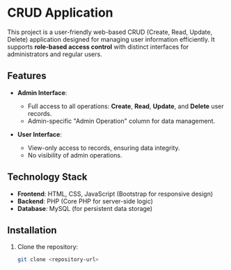 # CRUD Application

This project is a user-friendly web-based CRUD (Create, Read, Update, Delete) application designed for managing user information efficiently. It supports **role-based access control** with distinct interfaces for administrators and regular users.

## Features

- **Admin Interface**:  
  - Full access to all operations: **Create**, **Read**, **Update**, and **Delete** user records.  
  - Admin-specific "Admin Operation" column for data management.

- **User Interface**:  
  - View-only access to records, ensuring data integrity.  
  - No visibility of admin operations.

## Technology Stack

- **Frontend**: HTML, CSS, JavaScript (Bootstrap for responsive design)  
- **Backend**: PHP (Core PHP for server-side logic)  
- **Database**: MySQL (for persistent data storage)  

## Installation

1. Clone the repository:
   ```bash
   git clone <repository-url>
